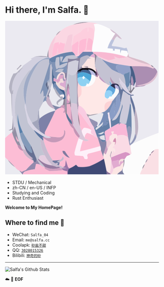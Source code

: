 # Hi there, I'm Salfa. :wave:

![Salfa](Pictures/profile_mini.svg "Salfa's Avatar.")

- STDU / Mechanical
- zh-CN / en-US / INFP
- Studying and Coding
- Rust Enthusiast

**Welcome to My HomePage!**

## Where to find me :beers:

- WeChat: `Salfa_04`
- Email: `me@salfa.cc`
- Coolapk: [`砂盐不甜`](https://www.coolapk.com/u/564201)
- QQ: [`3028015326`](https://wpa.qq.com/msgrd?v=3&uin=3028015326&site=qq&menu=yes)
- Bilibili: [`神奇的砂`](https://space.bilibili.com/33382859)

---

![Salfa's Github Stats](https://github-readme-stats.vercel.app/api/?username=Salfa-04&show_icons=true)

:cloud: :floppy_disk: **EOF**
